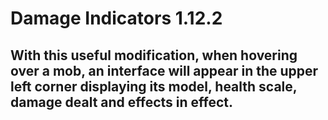 # Damage Indicators 1.12.2

## With this useful modification, when hovering over a mob, an interface will appear in the upper left corner displaying its model, health scale, damage dealt and effects in effect.
